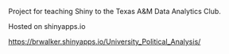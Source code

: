Project for teaching Shiny to the Texas A&M Data Analytics Club. 

Hosted on shinyapps.io

https://brwalker.shinyapps.io/University_Political_Analysis/
